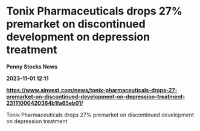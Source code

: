 # Tonix Pharmaceuticals drops 27% premarket on discontinued development on depression treatment
**Penny Stocks News**

**2023-11-01 12:11**

**https://www.ainvest.com/news/tonix-pharmaceuticals-drops-27-premarket-on-discontinued-development-on-depression-treatment-23111000420364b1fa65eb01/**

Tonix Pharmaceuticals drops 27% premarket on discontinued development on depression treatment